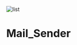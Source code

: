 ![list](https://user-images.githubusercontent.com/102223686/224560195-a8061b4e-5cd7-4202-9f86-71877e35b196.jpg)
# Mail_Sender
